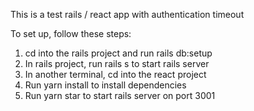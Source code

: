 This is a test rails / react app with authentication timeout

To set up, follow these steps:
1. cd into the rails project and run rails db:setup
2. In rails project, run rails s to start rails server
3. In another terminal, cd into the react project
4. Run yarn install to install dependencies
5. Run yarn star to start rails server on port 3001